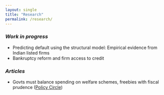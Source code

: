```yaml
---
layout: single
title: "Research"
permalink: /research/
---
```


### *Work in progress*
- Predicting default using the structural model: Empirical evidence from Indian listed firms 
- Bankruptcy reform and firm access to credit

### *Articles*
- Govts must balance spending on welfare schemes, freebies with fiscal prudence ([Policy Circle](https://www.policycircle.org/opinion/welfare-schemes-vs-freebies/))
